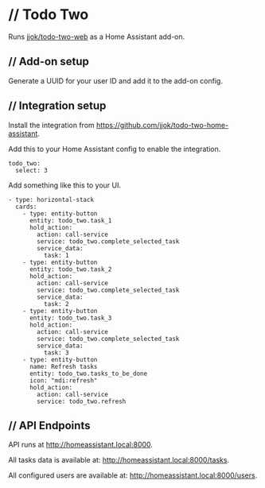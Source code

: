 // Todo Two
===========

Runs [jjok/todo-two-web](https://github.com/jjok/todo-two-web) as a Home Assistant add-on.


// Add-on setup
---------------

Generate a UUID for your user ID and add it to the add-on config.


// Integration setup
--------------------

Install the integration from https://github.com/jjok/todo-two-home-assistant.

Add this to your Home Assistant config to enable the integration.

    todo_two:
      select: 3

Add something like this to your UI.

    - type: horizontal-stack
      cards:
        - type: entity-button
          entity: todo_two.task_1
          hold_action:
            action: call-service
            service: todo_two.complete_selected_task
            service_data:
              task: 1
        - type: entity-button
          entity: todo_two.task_2
          hold_action:
            action: call-service
            service: todo_two.complete_selected_task
            service_data:
              task: 2
        - type: entity-button
          entity: todo_two.task_3
          hold_action:
            action: call-service
            service: todo_two.complete_selected_task
            service_data:
              task: 3
        - type: entity-button
          name: Refresh tasks
          entity: todo_two.tasks_to_be_done
          icon: "mdi:refresh"
          hold_action:
            action: call-service
            service: todo_two.refresh


// API Endpoints
----------------

API runs at http://homeassistant.local:8000.

All tasks data is available at: http://homeassistant.local:8000/tasks.

All configured users are available at: http://homeassistant.local:8000/users.
